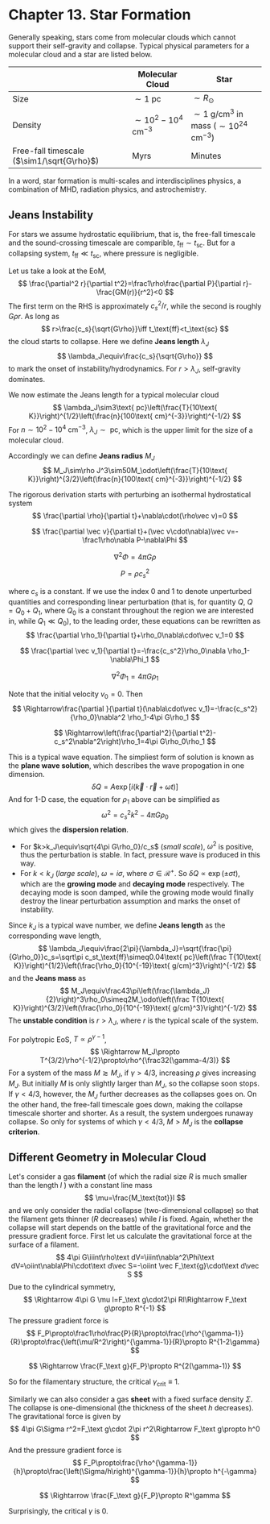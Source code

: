 # Chapter 13. Star Formation

Generally speaking, stars come from molecular clouds which cannot support their self-gravity and collapse. Typical physical parameters for a molecular cloud and a star are listed below.

|                                            | Molecular Cloud                | Star                                                         |
| ------------------------------------------ | ------------------------------ | ------------------------------------------------------------ |
| Size                                       | $\sim1\text{ pc}$              | $\sim R_\odot$                                               |
| Density                                    | $\sim10^2-10^4\text{ cm}^{-3}$ | $\sim 1\text{ g/cm}^3$ in mass ($\sim10^{24}\text{ cm}^{-3}$) |
| Free-fall timescale ($\sim1/\sqrt{G\rho}$) | Myrs                           | Minutes                                                      |

In a word, star formation is multi-scales and interdisciplines physics, a combination of MHD, radiation physics, and astrochemistry.



## Jeans Instability

For stars we assume hydrostatic equilibrium, that is, the free-fall timescale and the sound-crossing timescale are comparible, $t_\text{ff}\sim t_\text{sc}$. But for a collapsing system, $t_\text{ff}\ll t_\text{sc}$, where pressure is negligible.

Let us take a look at the EoM,
$$
\frac{\partial^2 r}{\partial t^2}=\frac1\rho\frac{\partial P}{\partial r}-\frac{GM(r)}{r^2}<0
$$
The first term on the RHS is approximately $c_s^2/r$, while the second is roughly $G\rho r$. As long as
$$
r>\frac{c_s}{\sqrt{G\rho}}\iff t_\text{ff}<t_\text{sc}
$$
the cloud starts to collapse. Here we define **Jeans length** $\lambda_J$
$$
\lambda_J\equiv\frac{c_s}{\sqrt{G\rho}}
$$
to mark the onset of instability/hydrodynamics. For $r>\lambda_J$, self-gravity dominates.

We now estimate the Jeans length for a typical molecular cloud
$$
\lambda_J\sim3\text{ pc}\left(\frac{T}{10\text{ K}}\right)^{1/2}\left(\frac{n}{100\text{ cm}^{-3}}\right)^{-1/2}
$$
For $n\sim10^2-10^4\text{ cm}^{-3}$, $\lambda_J\sim\text{ pc}$, which is the upper limit for the size of a molecular cloud.

Accordingly we can define **Jeans radius** $M_J$
$$
M_J\sim\rho J^3\sim50M_\odot\left(\frac{T}{10\text{ K}}\right)^{3/2}\left(\frac{n}{100\text{ cm}^{-3}}\right)^{-1/2}
$$

The rigorous derivation starts with perturbing an isothermal hydrostatical system
$$
\frac{\partial \rho}{\partial t}+\nabla\cdot(\rho\vec v)=0
$$

$$
\frac{\partial \vec v}{\partial t}+(\vec v\cdot\nabla)\vec v=-\frac1\rho\nabla P-\nabla\Phi
$$

$$
\nabla^2\Phi=4\pi G\rho
$$

$$
P=\rho c_s^2
$$

where $c_s$ is a constant. If we use the index 0 and 1 to denote unperturbed quantities and corresponding linear perturbation (that is, for quantity $Q$, $Q=Q_0+Q_1$, where $Q_0$ is a constant throughout the region we are interested in, while $Q_1\ll Q_0$), to the leading order, these equations can be rewritten as
$$
\frac{\partial \rho_1}{\partial t}+\rho_0\nabla\cdot\vec v_1=0
$$

$$
\frac{\partial \vec v_1}{\partial t}=-\frac{c_s^2}\rho_0\nabla \rho_1-\nabla\Phi_1
$$

$$
\nabla^2\Phi_1=4\pi G\rho_1
$$

Note that the initial velocity $v_0=0$. Then
$$
\Rightarrow\frac{\partial }{\partial t}(\nabla\cdot\vec v_1)=-\frac{c_s^2}{\rho_0}\nabla^2 \rho_1-4\pi G\rho_1
$$

$$
\Rightarrow\left(\frac{\partial^2}{\partial t^2}-c_s^2\nabla^2\right)\rho_1=4\pi G\rho_0\rho_1
$$

This is a typical wave equation. The simpliest form of solution is known as the **plane wave solution**, which describes the wave propogation in one dimension.
$$
\delta Q=A\exp\left[i\left(\vec k\cdot\vec r+\omega t\right)\right]
$$
And for 1-D case, the equation for $\rho_1$ above can be simplified as
$$
\omega^2=c_s^2k^2-4\pi G\rho_0
$$
which gives the **dispersion relation**.

- For $k>k_J\equiv\sqrt{4\pi G\rho_0}/c_s$ (*small scale*), $\omega^2$ is positive, thus the perturbation is stable. In fact, pressure wave is produced in this way.
- For $k<k_J$ (*large scale*), $\omega=i\sigma$, where $\sigma\in \mathcal R^+$. So $\delta Q\propto\exp(\pm\sigma t)$, which are the **growing mode** and **decaying mode** respectively. The decaying mode is soon damped, while the growing mode would finally destroy the linear perturbation assumption and marks the onset of instability.

Since $k_J$ is a typical wave number, we define **Jeans length** as the corresponding wave length,
$$
\lambda_J\equiv\frac{2\pi}{\lambda_J}=\sqrt{\frac{\pi}{G\rho_0}}c_s=\sqrt\pi c_st_\text{ff}\simeq0.04\text{ pc}\left(\frac T{10\text{ K}}\right)^{1/2}\left(\frac{\rho_0}{10^{-19}\text{ g/cm}^3}\right)^{-1/2}
$$
and the **Jeans mass** as
$$
M_J\equiv\frac43\pi\left(\frac{\lambda_J}{2}\right)^3\rho_0\simeq2M_\odot\left(\frac T{10\text{ K}}\right)^{3/2}\left(\frac{\rho_0}{10^{-19}\text{ g/cm}^3}\right)^{-1/2}
$$
The **unstable condition** is $r>\lambda_J$, where $r$ is the typical scale of the system.

For polytropic EoS, $T\propto\rho^{\gamma-1}$,
$$
\Rightarrow M_J\propto T^{3/2}\rho^{-1/2}\propto\rho^{\frac32(\gamma-4/3)}
$$
For a system of the mass $M\gtrsim M_J$, if $\gamma>4/3$, increasing $\rho$ gives increasing $M_J$. But initially $M$ is only slightly larger than $M_J$, so the collapse soon stops. If $\gamma<4/3$, however, the $M_J$ further decreases as the collapses goes on. On the other hand, the free-fall timescale goes down, making the collapse timescale shorter and shorter. As a result, the system undergoes runaway collapse. So only for systems of which $\gamma<4/3$, $M>M_J$ is the **collapse criterion**.



## Different Geometry in Molecular Cloud

Let's consider a gas **filament** (of which the radial size $R$ is much smaller than the length $l$ ) with a constant line mass
$$
\mu=\frac{M_\text{tot}}l
$$
and we only consider the radial collapse (two-dimensional collapse) so that the filament gets thinner ($R$ decreases) while $l$ is fixed. Again, whether the collapse will start depends on the battle of the gravitational force and the pressure gradient force. First let us calculate the gravitational force at the surface of a filament.
$$
4\pi G\iiint\rho\text dV=\iiint\nabla^2\Phi\text dV=\oiint\nabla\Phi\cdot\text d\vec S=-\oiint \vec F_\text{g}\cdot\text d\vec S
$$
Due to the cylindrical symmetry,
$$
\Rightarrow 4\pi G \mu l=F_\text g\cdot2\pi Rl\Rightarrow F_\text g\propto R^{-1}
$$
The pressure gradient force is
$$
F_P\propto\frac1\rho\frac{P}{R}\propto\frac{\rho^{\gamma-1}}{R}\propto\frac{\left(\mu/R^2\right)^{\gamma-1}}{R}\propto R^{1-2\gamma}
$$

$$
\Rightarrow \frac{F_\text g}{F_P}\propto R^{2(\gamma-1)}
$$

So for the filamentary structure, the critical $\gamma_\text{crit}\equiv1$.

Similarly we can also consider a gas **sheet** with a fixed surface density $\Sigma$. The collapse is one-dimensional (the thickness of the sheet $h$ decreases). The gravitational force is given by
$$
4\pi G\Sigma r^2=F_\text g\cdot 2\pi r^2\Rightarrow F_\text g\propto h^0
$$
And the pressure gradient force is
$$
F_P\propto\frac{\rho^{\gamma-1}}{h}\propto\frac{\left(\Sigma/h\right)^{\gamma-1}}{h}\propto h^{-\gamma}
$$

$$
\Rightarrow \frac{F_\text g}{F_P}\propto R^\gamma
$$

Surprisingly, the critical $\gamma$ is $0$.

